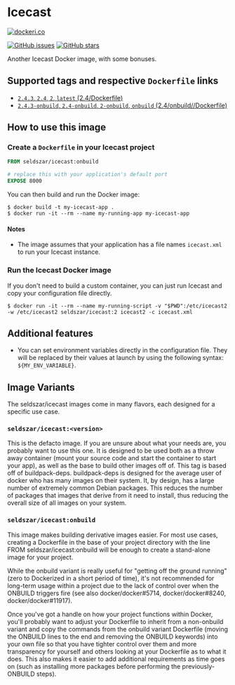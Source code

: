 # Icecast

[![dockeri.co](http://dockeri.co/image/seldszar/icecast)](https://hub.docker.com/r/seldszar/icecast/)

[![GitHub issues](https://img.shields.io/github/issues/seldszar/docker-icecast.svg "GitHub issues")](https://github.com/seldszar/docker-icecast) [![GitHub stars](https://img.shields.io/github/stars/seldszar/docker-icecast.svg "GitHub stars")](https://github.com/seldszar/docker-icecast)

Another Icecast Docker image, with some bonuses.

## Supported tags and respective `Dockerfile` links

 - [`2.4.3`, `2.4`, `2`, `latest` (2.4/Dockerfile)](https://github.com/Seldszar/docker-icecast/blob/master/2.4/Dockerfile)
 - [`2.4.3-onbuild`, `2.4-onbuild`, `2-onbuild`, `onbuild` (2.4/onbuild//Dockerfile)](https://github.com/Seldszar/docker-icecast/blob/master/2.4/onbuild/Dockerfile)

## How to use this image

### Create a `Dockerfile` in your Icecast project

```dockerfile
FROM seldszar/icecast:onbuild

# replace this with your application's default port
EXPOSE 8000
```

You can then build and run the Docker image:

```console
$ docker build -t my-icecast-app .
$ docker run -it --rm --name my-running-app my-icecast-app
```

#### Notes

 - The image assumes that your application has a file names `icecast.xml` to run your Icecast instance.

### Run the Icecast Docker image

If you don't need to build a custom container, you can just run Icecast and copy your configuration file directly.

```console
$ docker run -it --rm --name my-running-script -v "$PWD":/etc/icecast2 -w /etc/icecast2 seldszar/icecast:2 icecast2 -c icecast.xml
```

## Additional features

 - You can set environment variables directly in the configuration file. They will be replaced by their values at launch by using the following syntax: `${MY_ENV_VARIABLE}`.

## Image Variants

The seldszar/icecast images come in many flavors, each designed for a specific use case.

### `seldszar/icecast:<version>`

This is the defacto image. If you are unsure about what your needs are, you probably want to use this one. It is designed to be used both as a throw away container (mount your source code and start the container to start your app), as well as the base to build other images off of. This tag is based off of buildpack-deps. buildpack-deps is designed for the average user of docker who has many images on their system. It, by design, has a large number of extremely common Debian packages. This reduces the number of packages that images that derive from it need to install, thus reducing the overall size of all images on your system.

### `seldszar/icecast:onbuild`

This image makes building derivative images easier. For most use cases, creating a Dockerfile in the base of your project directory with the line FROM seldszar/icecast:onbuild will be enough to create a stand-alone image for your project.

While the onbuild variant is really useful for "getting off the ground running" (zero to Dockerized in a short period of time), it's not recommended for long-term usage within a project due to the lack of control over when the ONBUILD triggers fire (see also docker/docker#5714, docker/docker#8240, docker/docker#11917).

Once you've got a handle on how your project functions within Docker, you'll probably want to adjust your Dockerfile to inherit from a non-onbuild variant and copy the commands from the onbuild variant Dockerfile (moving the ONBUILD lines to the end and removing the ONBUILD keywords) into your own file so that you have tighter control over them and more transparency for yourself and others looking at your Dockerfile as to what it does. This also makes it easier to add additional requirements as time goes on (such as installing more packages before performing the previously-ONBUILD steps).
